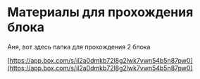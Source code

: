 # Материалы для прохождения блока

Аня, вот здесь папка для прохождения 2 блока 

[https://app.box.com/s/il2a0dmkb72l8g2lwk7vwn54b5n87pw0](https://app.box.com/s/il2a0dmkb72l8g2lwk7vwn54b5n87pw0)